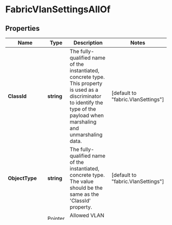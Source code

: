 # FabricVlanSettingsAllOf

## Properties

Name | Type | Description | Notes
------------ | ------------- | ------------- | -------------
**ClassId** | **string** | The fully-qualified name of the instantiated, concrete type. This property is used as a discriminator to identify the type of the payload when marshaling and unmarshaling data. | [default to "fabric.VlanSettings"]
**ObjectType** | **string** | The fully-qualified name of the instantiated, concrete type. The value should be the same as the &#39;ClassId&#39; property. | [default to "fabric.VlanSettings"]
**AllowedVlans** | Pointer to **string** | Allowed VLAN IDs of the virtual interface. | [optional] 
**NativeVlan** | Pointer to **int64** | Native VLAN ID of the virtual interface or the corresponding vethernet on the peer Fabric Interconnect to which the virtual interface is connected. Setting the ID to 0 will not associate any native VLAN to the traffic on the virtual interface. | [optional] 

## Methods

### NewFabricVlanSettingsAllOf

`func NewFabricVlanSettingsAllOf(classId string, objectType string, ) *FabricVlanSettingsAllOf`

NewFabricVlanSettingsAllOf instantiates a new FabricVlanSettingsAllOf object
This constructor will assign default values to properties that have it defined,
and makes sure properties required by API are set, but the set of arguments
will change when the set of required properties is changed

### NewFabricVlanSettingsAllOfWithDefaults

`func NewFabricVlanSettingsAllOfWithDefaults() *FabricVlanSettingsAllOf`

NewFabricVlanSettingsAllOfWithDefaults instantiates a new FabricVlanSettingsAllOf object
This constructor will only assign default values to properties that have it defined,
but it doesn't guarantee that properties required by API are set

### GetClassId

`func (o *FabricVlanSettingsAllOf) GetClassId() string`

GetClassId returns the ClassId field if non-nil, zero value otherwise.

### GetClassIdOk

`func (o *FabricVlanSettingsAllOf) GetClassIdOk() (*string, bool)`

GetClassIdOk returns a tuple with the ClassId field if it's non-nil, zero value otherwise
and a boolean to check if the value has been set.

### SetClassId

`func (o *FabricVlanSettingsAllOf) SetClassId(v string)`

SetClassId sets ClassId field to given value.


### GetObjectType

`func (o *FabricVlanSettingsAllOf) GetObjectType() string`

GetObjectType returns the ObjectType field if non-nil, zero value otherwise.

### GetObjectTypeOk

`func (o *FabricVlanSettingsAllOf) GetObjectTypeOk() (*string, bool)`

GetObjectTypeOk returns a tuple with the ObjectType field if it's non-nil, zero value otherwise
and a boolean to check if the value has been set.

### SetObjectType

`func (o *FabricVlanSettingsAllOf) SetObjectType(v string)`

SetObjectType sets ObjectType field to given value.


### GetAllowedVlans

`func (o *FabricVlanSettingsAllOf) GetAllowedVlans() string`

GetAllowedVlans returns the AllowedVlans field if non-nil, zero value otherwise.

### GetAllowedVlansOk

`func (o *FabricVlanSettingsAllOf) GetAllowedVlansOk() (*string, bool)`

GetAllowedVlansOk returns a tuple with the AllowedVlans field if it's non-nil, zero value otherwise
and a boolean to check if the value has been set.

### SetAllowedVlans

`func (o *FabricVlanSettingsAllOf) SetAllowedVlans(v string)`

SetAllowedVlans sets AllowedVlans field to given value.

### HasAllowedVlans

`func (o *FabricVlanSettingsAllOf) HasAllowedVlans() bool`

HasAllowedVlans returns a boolean if a field has been set.

### GetNativeVlan

`func (o *FabricVlanSettingsAllOf) GetNativeVlan() int64`

GetNativeVlan returns the NativeVlan field if non-nil, zero value otherwise.

### GetNativeVlanOk

`func (o *FabricVlanSettingsAllOf) GetNativeVlanOk() (*int64, bool)`

GetNativeVlanOk returns a tuple with the NativeVlan field if it's non-nil, zero value otherwise
and a boolean to check if the value has been set.

### SetNativeVlan

`func (o *FabricVlanSettingsAllOf) SetNativeVlan(v int64)`

SetNativeVlan sets NativeVlan field to given value.

### HasNativeVlan

`func (o *FabricVlanSettingsAllOf) HasNativeVlan() bool`

HasNativeVlan returns a boolean if a field has been set.


[[Back to Model list]](../README.md#documentation-for-models) [[Back to API list]](../README.md#documentation-for-api-endpoints) [[Back to README]](../README.md)


